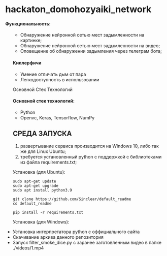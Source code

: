 # hackaton_domohozyaiki_network
<h4>Функциональность:</h4>
<ul>
<ul>
    <li>Обнаружение нейронной сетью мест задымленности на картинке;</li>
    <li>Обнаружение нейронной сетью мест задымленности на видео;</li>
    <li>Оповещение об обнаружении задымления через телеграм бота;</li>
</ul> 
 
 
<h4>Киллерфичи</h4>
<ul>
    <li>Умение отличать дым от пара</li>
    <li>Легкодоступность в использовании</li>
</ul>

    
Основной Стек Технологий
<h4>Основной стек технологий:</h4>
<ul>
    <li>Python</li>
	<li>Openvc, Keras, Tensorflow, NumPy</li>  
 </ul>
    
СРЕДА ЗАПУСКА
------------
1) развертывание сервиса производится на Windows 10, либо так же для Linux Ubuntu;
2) требуется установленный python с поддержкой c библиотеками из файла requirements.txt;

	
Установка (для Ubuntu):
	
	sudo apt-get update
	sudo apt-get upgrade
	sudo apt install python3.9
	
	git clone https://github.com/Sinclear/default_readme
	cd default_readme
	
	pip install -r requirements.txt

Установка (для Windows):
	
<li> Установка интерпретатора python с оффициального сайта </li>
<li> Скачивание архива данного репозитория </li>
<li> Запуск filter_smoke_dice.py с заранее заготовленным видео в папке ./videos/1.mp4 </li>
